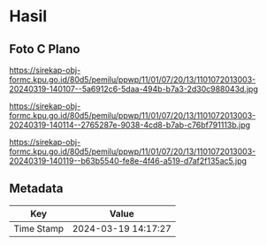 # Hasil

## Foto C Plano

https://sirekap-obj-formc.kpu.go.id/80d5/pemilu/ppwp/11/01/07/20/13/1101072013003-20240319-140107--5a6912c6-5daa-494b-b7a3-2d30c988043d.jpg

https://sirekap-obj-formc.kpu.go.id/80d5/pemilu/ppwp/11/01/07/20/13/1101072013003-20240319-140114--2765287e-9038-4cd8-b7ab-c76bf791113b.jpg

https://sirekap-obj-formc.kpu.go.id/80d5/pemilu/ppwp/11/01/07/20/13/1101072013003-20240319-140119--b63b5540-fe8e-4f46-a519-d7af2f135ac5.jpg


## Metadata

| Key        | Value               |
| ---------- | ------------------- |
| Time Stamp | 2024-03-19 14:17:27 |



